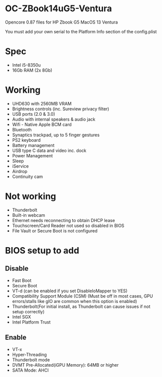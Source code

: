 # OC-ZBook14uG5-Ventura
Opencore 0.87 files for HP Zbook G5 MacOS 13 Ventura

You must add your own serial to the Platform Info section of the config.plist

# Spec
- Intel i5-8350u
- 16Gb RAM (2x 8Gb)



# Working

- UHD630 with 2560MB VRAM
- Brightness controls (inc. Sureview privacy filter)
- USB ports (2.0 & 3.0)
- Audio with internal speakers & audio jack
- Wifi - Native Apple BCM card
- Bluetooth
- Synaptics trackpad, up to 5 finger gestures
- PS2 keyboard
- Battery management
- USB type C data and video inc. dock
- Power Management
- Sleep
- iService
- Airdrop
- Continuity cam

# Not working

- Thunderbolt
- Built-in webcam
- Ethernet needs reconnecting to obtain DHCP lease
- Touchscreen/Card Reader not used so disabled in BIOS
- File Vault or Secure Boot is not configured

# BIOS setup to add

## Disable
- Fast Boot
- Secure Boot 
- VT-d (can be enabled if you set DisableIoMapper to YES)
- Compatibility Support Module (CSM) (Must be off in most cases, GPU errors/stalls like gIO are common when this option is enabled)
- Thunderbolt(For initial install, as Thunderbolt can cause issues if not setup correctly)
- Intel SGX
- Intel Platform Trust


## Enable
- VT-x
- Hyper-Threading
- Thunderbolt mode
- DVMT Pre-Allocated(iGPU Memory): 64MB or higher
- SATA Mode: AHCI

